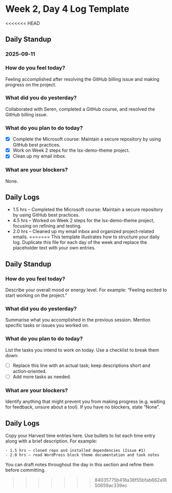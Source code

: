 # Week 2, Day 4 Log Template

<<<<<<< HEAD
## Daily Standup
### 2025‑09‑11

### How do you feel today?
Feeling accomplished after resolving the GitHub billing issue and making progress on the project.

### What did you do yesterday?
Collaborated with Seren, completed a GitHub course, and resolved the GitHub billing issue.

### What do you plan to do today?
- [x] Complete the Microsoft course: Maintain a secure repository by using GitHub best practices.
- [x] Work on Week 2 steps for the lsx-demo-theme project.
- [x] Clean up my email inbox.

### What are your blockers?
None.

## Daily Logs
- 1.5 hrs – Completed the Microsoft course: Maintain a secure repository by using GitHub best practices.
- 4.5 hrs – Worked on Week 2 steps for the lsx-demo-theme project, focusing on refining and testing.
- 2.0 hrs – Cleaned up my email inbox and organized project-related emails.
=======
This template illustrates how to structure your daily log.  Duplicate this file for each day of the week and replace the placeholder text with your own entries.

## Daily Standup

### How do you feel today?

Describe your overall mood or energy level.  For example: “Feeling excited to start working on the project.”

### What did you do yesterday?

Summarise what you accomplished in the previous session.  Mention specific tasks or issues you worked on.

### What do you plan to do today?

List the tasks you intend to work on today.  Use a checklist to break them down:

- [ ] Replace this line with an actual task; keep descriptions short and action‑oriented.
- [ ] Add more tasks as needed.

### What are your blockers?

Identify anything that might prevent you from making progress (e.g. waiting for feedback, unsure about a tool).  If you have no blockers, state “None”.

## Daily Logs

Copy your Harvest time entries here.  Use bullets to list each time entry along with a brief description.  For example:

```
- 1.5 hrs – cloned repo and installed dependencies (Issue #1)
- 2.0 hrs – read WordPress block theme documentation and took notes
```

You can draft notes throughout the day in this section and refine them before committing.
>>>>>>> 84035775b418a38f55bfab662a1850659ac339ec
